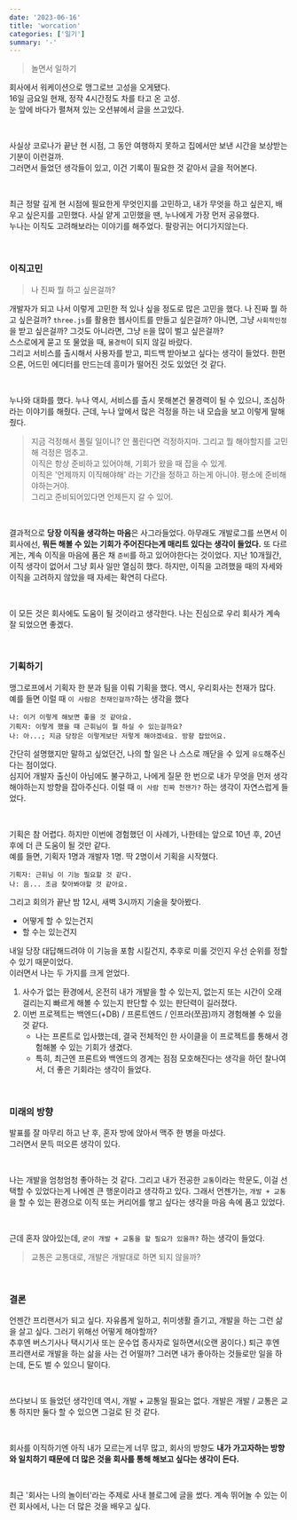 ```yaml
---
date: '2023-06-16'
title: 'worcation'
categories: ['일기']
summary: '-'
---
```


> 놀면서 일하기

회사에서 워케이션으로 맹그로브 고성을 오게됐다.  
16일 금요일 현재, 정작 4시간정도 차를 타고 온 고성.  
눈 앞에 바다가 펼쳐져 있는 오션뷰에서 글을 쓰고있다.

<br>

사실상 코로나가 끝난 현 시점, 그 동안 여행하지 못하고 집에서만 보낸 시간을 보상받는 기분이 이런걸까.  
그러면서 들었던 생각들이 있고, 이건 기록이 필요한 것 같아서 글을 적어본다.

<br>

최근 정말 깊게 현 시점에 필요한게 무엇인지를 고민하고, 내가 무엇을 하고 싶은지, 배우고 싶은지를 고민했다.
사실 얕게 고민했을 땐, 누나에게 가장 먼저 공유했다.  
누나는 이직도 고려해보라는 이야기를 해주었다.
팔랑귀는 어디가지않는다.

<br>

### 이직고민

> 나 진짜 뭘 하고 싶은걸까?

개발자가 되고 나서 이렇게 고민한 적 있나 싶을 정도로 많은 고민을 했다.
나 진짜 뭘 하고 싶은걸까? `three.js`를 활용한 웹사이트를 만들고 싶은걸까? 아니면, 그냥 `사회적인정`을 받고 싶은걸까? 그것도 아니라면, 그냥 `돈`을 많이 벌고 싶은걸까?  
스스로에게 묻고 또 물었을 때, `물경력`이 되지 않길 바랐다.  
그리고 서비스를 출시해서 사용자를 받고, 피드백 받아보고 싶다는 생각이 들었다.
한편으론, 어드민 에디터를 만드는데 흥미가 떨어진 것도 있었던 것 같다.

<br>

누나와 대화를 했다. 누나 역시, 서비스를 출시 못해본건 물경력이 될 수 있으니, 조심하라는 이야기를 해줬다.
근데, 누나 앞에서 많은 걱정을 하는 내 모습을 보고 이렇게 말해줬다.

> 지금 걱정해서 풀릴 일이니? 안 풀린다면 걱정하지마. 그리고 뭘 해야할지를 고민해 걱정은 멈추고.  
> 이직은 항상 준비하고 있어야해, 기회가 왔을 때 잡을 수 있게.  
> 이직은 '언제까지 이직해야해' 라는 기간을 정하고 하는게 아니야. 평소에 준비해야하는거야.  
> 그리고 준비되어있다면 언제든지 갈 수 있어.

<br>

결과적으로 **당장 이직을 생각하는 마음**은 사그라들었다. 아무래도 개발로그를 쓰면서 이 회사에선, **뭐든 해볼 수 있는 기회가 주어진다는게 매리트 있다는 생각이 들었다.**
또 다르게는, 계속 이직을 마음에 품은 채 `준비`를 하고 있어야한다는 것이었다.
지난 10개월간, 이직 생각이 없어서 그냥 회사 일만 열심히 했다. 하지만, 이직을 고려했을 때의 자세와 이직을 고려하지 않았을 때 자세는 확연히 다르다.

<br>

이 모든 것은 회사에도 도움이 될 것이라고 생각한다. 나는 진심으로 우리 회사가 계속 잘 되었으면 좋겠다.

<br>

### 기획하기

맹그로프에서 기획자 한 분과 팀을 이뤄 기획을 했다. 역시, 우리회사는 천재가 많다.  
예를 들면 이럴 때 `이 사람은 천재인걸까?`하는 생각을 했다

```
나: 이거 이렇게 해보면 좋을 것 같아요.
기획자: 이렇게 했을 때 근휘님이 뭘 하실 수 있는걸까요?
나: 아...; 지금 당장은 이렇게보단 저렇게 해야겠네요. 방향 잡았어요.
```

간단히 설명했지만 말하고 싶었던건, 나의 할 일은 나 스스로 깨닫을 수 있게 `유도`해주신다는 점이었다.  
심지어 개발자 출신이 아님에도 불구하고, 나에게 질문 한 번으로 내가 무엇을 먼저 생각해야하는지 방향을 잡아주신다.
이럴 때 `이 사람 진짜 천잰가?` 하는 생각이 자연스럽게 들었다.

<br>

기획은 참 어렵다. 하지만 이번에 경험했던 이 사례가, 나한테는 앞으로 10년 후, 20년 후에 더 큰 도움이 될 것만 같다.  
예를 들면, 기획자 1명과 개발자 1명. 딱 2명이서 기획을 시작했다.

```
기획자: 근휘님 이 기능 필요할 것 같다.
나: 음... 조금 찾아봐야할 것 같아요.
```

그리고 회의가 끝난 밤 12시, 새벽 3시까지 기술을 찾아봤다.

- 어떻게 할 수 있는건지
- 할 수는 있는건지

내일 당장 대답해드려야 이 기능을 포함 시킬건지, 추후로 미룰 것인지 우선 순위를 정할 수 있기 때문이었다.  
이러면서 나는 두 가지를 크게 얻었다.

1. 사수가 없는 환경에서, 온전히 내가 개발을 할 수 있는지, 없는지 또는 시간이 오래 걸리는지 빠르게 해볼 수 있는지 판단할 수 있는 판단력이 길러졌다.
2. 이번 프로젝트는 백엔드(+DB) / 프론트엔드 / 인프라(쪼끔)까지 경험해볼 수 있을 것 같다.
   - 나는 프론트로 입사했는데, 결국 전체적인 한 사이클을 이 프로젝트를 통해서 경험해볼 수 있는 기회가 생겼다.
   - 특히, 최근엔 프론트와 백엔드의 경계는 점점 모호해진다는 생각을 하던 찰나여서, 더 좋은 기회라는 생각이 들었다.

<br>

### 미래의 방향

발표를 잘 마무리 하고 난 후, 혼자 방에 앉아서 맥주 한 병을 마셨다.  
그러면서 문득 떠오른 생각이 있다.

<br>

나는 개발을 엄청엄청 좋아하는 것 같다. 그리고 내가 전공한 `교통`이라는 학문도, 이걸 선택할 수 있었다는게 나에겐 큰 행운이라고 생각하고 있다.
그래서 언젠가는, `개발 + 교통`을 할 수 있는 환경으로 이직 또는 커리어를 쌓고 싶다는 생각을 마음 속에 품고 있었다.

<br>

근데 혼자 앉아있는데, `굳이 개발 + 교통을 할 필요가 있을까?` 하는 생각이 들었다.

> 교통은 교통대로, 개발은 개발대로 하면 되지 않을까?

<br>

### 결론

언젠간 프리랜서가 되고 싶다. 자유롭게 일하고, 취미생활 즐기고, 개발을 하는 그런 삶을 살고 싶다.
그러기 위해선 어떻게 해야할까?  
추후엔 버스기사나 택시기사 또는 운수업 종사자로 일하면서(오랜 꿈이다.) 퇴근 후엔 프리랜서로 개발을 하는 삶을 사는 건 어떨까?
그러면 내가 좋아하는 것들로만 일을 하는데, 돈도 벌 수 있으니 말이다.

<br>

쓰다보니 또 들었던 생각인데 역시, 개발 + 교통일 필요는 없다. 개발은 개발 / 교통은 교통 하지만 둘다 할 수 있으면 그걸로 된 것 같다.

<br>

회사를 이직하기엔 아직 내가 모르는게 너무 많고, 회사의 방향도 **내가 가고자하는 방향와 일치하기 때문에 더 많은 것을 회사를 통해 해보고 싶다는 생각이 든다.**

<br>

최근 '회사는 나의 놀이터'라는 주제로 사내 블로그에 글을 썼다. 계속 뛰어놀 수 있는 이런 회사에서, 나는 더 많은 것을 배우고 싶다.
